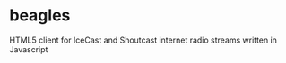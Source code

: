 beagles
=======

HTML5 client for IceCast and Shoutcast internet radio streams written in Javascript
